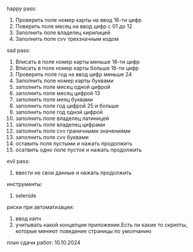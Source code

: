happy pass:
1. Проверить поле номер карты на ввод 16-ти цифр
2. Поверить поле месяц на ввод цифр с 01 до 12
3. Заполнить поле владелец кирилицей
4. Заполнить поле cvv трехзначным кодом

sad pass:
1. Вписать в поле номер карты меньше 16-ти цифр
2. Вписать в поле номер карты больше 16-ти цифр
3. Проверить поле год на ввод цифр меньше 24
4. Заполнить поле номер карты буквами
5. заполнить поле мясец одной цифрой
6. заполнить поле месяц цифрой 13
7. заполнить поле меяц буквами
8. заполнить поле год цифрой 25 и больше
9. заполнить поле год одной цифрой
10. заполнить поле владелец латиницей
11. заполнить поле владелец цифрами
12. заполнить поле cvv граничными значениями
13. заполнить поле cvv буквами
14. оставить поля пустыми и нажать продолжить
15. осатвить одно поле пустое и нажать продолжить

evil pass:
1. ввести не свои данные и нажать продолжить

инструменты:
1. selenide

риски при автоматизации:
1. ввод капч
2. учитывать какой концепции приложение.Есть ли какие то скрипты, которые меняют поведение страницы по умолчанию

план сдачи работ:
10.10.2024

